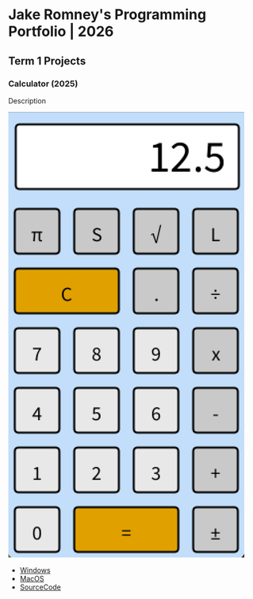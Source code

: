 # Jake Romney's Programming Portfolio | 2026

## Term 1 Projects

### Calculator (2025)

Description

![RunningCalculator](https://github.com/jamromney/portfolio/blob/main/images/Calc.png?raw=true)

* [Windows](https://github.com/jamromney/portfolio/blob/main/src/Calc/windows-amd64.zip)
* [MacOS]()
* [SourceCode](https://github.com/jamromney/portfolio/blob/main/src/Calc/Calculator.zip)
